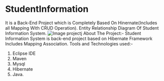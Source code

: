 # StudentInformation
It is a Back-End Project which is Completely Based On Hinernate(Includes all Mapping With CRUD Operation).
Entity Relationship Diagram Of Student Information System.
![Image projectj](https://github.com/yashasvichandore/StudentInformation/assets/163743508/f1a31329-9ee2-45cc-8bb2-6ea534853e94)
About The Project:-
Student Information System is back-end  project based on Hibernate Framework
Includes Mapping Association.
Tools and Technologies used:-
1) Eclipse IDE
2) Maven
3) Mysql
4) Hibernate
5) Java.

